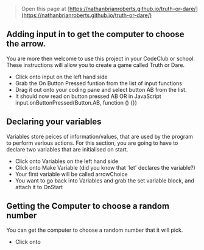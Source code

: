 
> Open this page at [https://nathanbrianroberts.github.io/truth-or-dare/](https://nathanbrianroberts.github.io/truth-or-dare/)

## Adding input in to get the computer to choose the arrow. 

You are more then welcome to use this project in your CodeClub or school. These instructions will allow you to create a game called Truth or Dare.

* Click onto input on the left hand side
* Grab the On Button Pressed funtion from the list of input functions
* Drag it out onto your coding pane and select button AB from the list. 
* It should now read on button pressed AB OR in JavaScript input.onButtonPressed(Button.AB, function () {})

## Declaring your variables

Variables store peices of information/values, that are used by the program to perform verious actions. For this section, you are going to have to declare two variables that are initialised on start. 

* Click onto Variables on the left hand side
* Click onto Make Variable (did you know that 'let' declares the variable?)
* Your first variable will be called arrowChoice
* You want to go back into Variables and grab the set variable block, and attach it to OnStart

## Getting the Computer to choose a random number

You can get the computer to choose a random number that it will pick. 

* Click onto 
